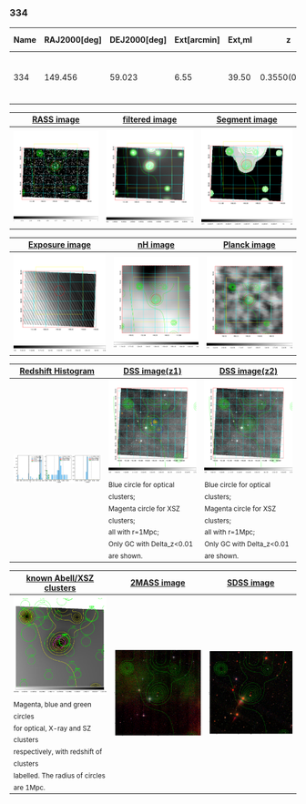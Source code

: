 <div STYLE="page-break-after: always;"></div>

### 334

|Name|RAJ2000[deg]|DEJ2000[deg] |Ext[arcmin]| Ext,ml | z | z_src| C|GC(XSZ,Delta_z<0.01)| GC(OPT,Delta_z<0.01)|GC| R_sig[arcmin] | R500[arcmin] | R500[Mpc]| CRsig[c/s] | CR500[c/s] |L500[1E44 erg/s]|F500[1E-12 erg/s/cm^2]| M500[1E14 Msun]|Tx[keV]|Cnt_sig|Beta|Rc[arcmin]|Comment|Alias|
|---|---|---|---|---|---|------|---|--------|---------|----------|---|---|---|---|---|---|---|---|---|---|---|---|---|---|
|334| 149.456| 59.023| 6.55| 39.50| 0.3550(0.005)| z1,| G| -| -| C, F20, N, SPI, W| 30.131| 4.612| 1.379| 0.222(0.061)| 0.195(0.053)| 17.459(6.348)| 4.094(1.488)| 10.81(1.73)| 10.48(1.08)| 249.7| 0.529(-0.021+0.046)| 4.384(-0.646+0.936)| -| t328|

|[RASS image](../image/334/334_img.pdf)|[filtered image](../image/334/334_fil.pdf)|[Segment image](../image/334/334_seg.pdf)|
|-------------------|--------------------|-------------------|
| <img src="../image/334/334_img.png" width="300">  | <img src="../image/334/334_fil.png" width="300">   | <img src="../image/334/334_seg.png" width="300">  |

|[Exposure image](../image/334/334_mex.pdf)| [nH image](../image/334/334_nh.pdf)| [Planck image](../image/334/334_p.pdf)|
|-------------------|--------------------|-------------------|
|<img src="../image/334/334_mex.png" width="300">   | <img src="../image/334/334_nh.png" width="300">    | <img src="../image/334/334_p.png" width="300"> |

|[Redshift Histogram](../image/334/334_zg.pdf) | [DSS image(z1)](../image/334/334_dss_z1.pdf)      |  [DSS image(z2)](../image/334/334_dss_z2.pdf)    |
|-------------------|--------------------|-------------------|
|<img src="../image/334/334_zg.png" width="300"> |<img src="../image/334/334_dss_z1.png" width="300"> <sub><br>Blue circle for optical clusters; <br>Magenta circle for XSZ clusters; <br>all with r=1Mpc; <br>Only GC with Delta_z<0.01 are shown. </sub>| <img src="../image/334/334_dss_z2.png" width="300"><sub><br>Blue circle for optical clusters; <br>Magenta circle for XSZ clusters; <br>all with r=1Mpc; <br>Only GC with Delta_z<0.01 are shown. </sub> |

|[known Abell/XSZ clusters](../image/334/334_gc.pdf) | [2MASS image](../image/334/334_2mass.pdf)      |[SDSS image](../image/334/334_sdss.pdf)   |
|-------------------|-------------------|-------------------|
|<img src=../image/334/334_gc.png width="300"> <br><sub>Magenta, blue and green circles <br>for optical, X-ray and SZ clusters <br>respectively, with redshift of clusters <br>labelled. The radius of circles <br>are 1Mpc.</sub>|<img src="../image/334/334_2mass.png" width="300">  | <img src="../image/334/334_sdss.png" width="300">  |




